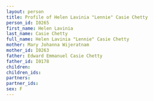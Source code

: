 ```yaml
---
layout: person
title: Profile of Helen Lavinia "Lennie" Casie Chetty
person_id: I0265
first_name: Helen Lavinia
last_name: Casie Chetty
full_name: Helen Lavinia "Lennie" Casie Chetty
mother: Mary Johanna Wijeratnam
mother_id: I0263
father: Edward Emmanuel Casie Chetty
father_id: I0178
children:
children_ids:
partners:
partner_ids:
sex: F
---
```


